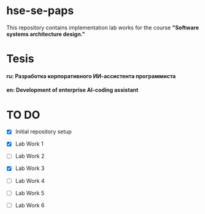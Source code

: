 # hse-se-paps
This repository contains implementation lab works for the course **"Software systems architecture design."**

# Tesis

#### ru: Разработка корпоративного ИИ-ассистента программиста
#### en: Development of enterprise AI-coding assistant


# TO DO
- [x] Initial repository setup
- [x] Lab Work 1
- [ ] Lab Work 2
- [x] Lab Work 3
- [ ] Lab Work 4
- [ ] Lab Work 5
- [ ] Lab Work 6

